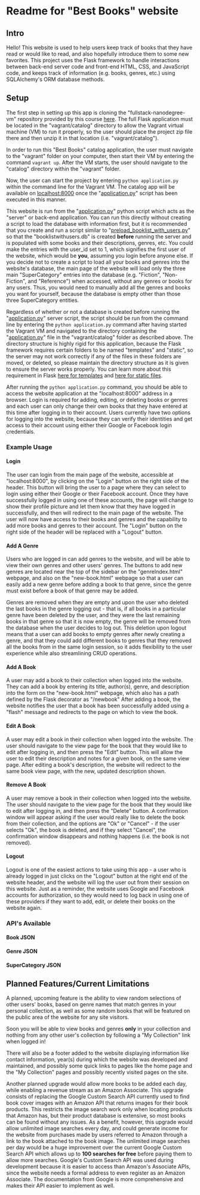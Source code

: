 # Readme for "Best Books" website

## Intro

Hello! This website is used to help users keep track of books that they have
read or would like to read, and also hopefully introduce them to some new
favorites. This project uses the Flask framework to handle interactions
between back-end server code and front-end HTML, CSS, and JavaScript code, and
keeps track of information (e.g. books, genres, etc.) using SQLAlchemy's ORM
database methods.

## Setup

The first step in setting up this app is cloning the "fullstack-nanodegree-vm"
repository provided by this course [here][1]. The full Flask application must
be located in the "vagrant/catalog" directory to allow the Vagrant virtual
machine (VM) to run it properly, so the user should place the project zip file
there and then unzip it in that location (i.e. "vagrant/catalog").

In order to run this "Best Books" catalog application, the user must navigate
to the "vagrant" folder on your computer, then start their VM by entering the
command `vagrant up`. After the VM starts, the user should navigate to the
"catalog" directory within the "vagrant" folder.


Now, the user can start the project by entering `python application.py` within
the command line for the Vagrant VM. The catalog app will be available on
[localhost:8000][2] once the "[application.py][3]" script has been executed in
this manner.

This website is run from the "[application.py][3]" python script which acts as
the "server" or back-end application. You can run this directly without
creating a script to load the database with information first, but it is
recommended that you create and run a script similar to
"[preload_booklist_with_users.py][4]" so that the "booklistwithusers.db" is
created **before** running the server and is populated with some books and
their descriptions, genres, etc. You could make the entries with the user_id
set to 1, which signifies the first user of the website, which would be
**you**, assuming you login before anyone else. If you decide not to create a
script to load all your books and genres into the website's database, the main
page of the website will load only the three main "SuperCategory" entries into
the database (e.g. "Fiction", "Non-Fiction", and "Reference") when accessed,
without any genres or books for any users. Thus, you would need to manually
add all the genres and books you want for yourself, because the database is
empty other than those three SuperCategory entities.

Regardless of whether or not a database is created before running the
"[application.py][3]" server script, the script should be run from the command
line by entering the `python application.py` command after having started the
Vagrant VM and navigated to the directory containing the "[application.py][3]"
file in the "vagrant/catalog" folder as described above. The directory
structure is highly rigid for this application, because the Flask framework
requires certain folders to be named "templates" and "static", so the server
may not work correctly if any of the files in these folders are moved, or
deleted, so please maintain the directory structure as it is given to ensure
the server works properly. You can learn more about this requirement in Flask
[here for templates][5] and [here for static files][6].

After running the `python application.py` command, you should be able to access
the website application at the "localhost:8000" address in a browser. Login is
required for adding, editing, or deleting books or genres and each user can
only change their own books that they have entered at this time after logging
in to their account. Users currently have two options for logging into the
website, because they can verify their identities and get access to their
account using either their Google or Facebook login credentials.


### Example Usage

#### Login

The user can login from the main page of the website, accessible at
"localhost:8000", by clicking on the "Login" button on the right side of the
header. This button will bring the user to a page where they can select to
login using either their Google or their Facebook account. Once they have
successfully logged in using one of these accounts, the page will change to
show their profile picture and let them know that they have logged in
successfully, and then will redirect to the main page of the website. The user
will now have access to their books and genres and the capability to add more
books and genres to their account. The "Login" button on the right side of the
header will be replaced with a "Logout" button.

#### Add A Genre

Users who are logged in can add genres to the website, and will be able to view
their own genres and other users' genres. The buttons to add new genres are
located near the top of the sidebar on the "genreIndex.html" webpage, and also
on the "new-book.html" webpage so that a user can easily add a new genre before
adding a book to that genre, since the genre must exist before a book of that
genre may be added.

Genres are removed when they are empty and upon the user who deleted the last
books in the genre logging out - that is, if all books in a particular genre
have been deleted by the user, and they were the last remaining books in that
genre so that it is now empty, the genre will be removed from the database
when the user decides to log out. This deletion upon logout means that a user
can add books to empty genres after newly creating a genre, and that they could
add different books to genres that they removed all the books from in the same
login session, so it adds flexibility to the user experience while also
streamlining CRUD operations.

#### Add A Book

A user may add a book to their collection when logged into the website. They
can add a book by entering its title, author(s), genre, and description into
the form on the "new-book.html" webpage, which also has a path defined by the
Flask decorator as "/newbook" After adding a book, the website notifies the
user that a book has been successfully added using a "flash" message and
redirects to the page on which to view the book.

#### Edit A Book

A user may edit a book in their collection when logged into the website. The
user should navigate to the view page for the book that they would like to
edit after logging in, and then press the "Edit" button. This will allow the
user to edit their description and notes for a given book, on the same view
page. After editing a book's description, the website will redirect to the
same book view page, with the new, updated description shown.

#### Remove A Book

A user may remove a book in their collection when logged into the website. The
user should navigate to the view page for the book that they would like to
edit after logging in, and then press the "Delete" button. A confirmation
window will appear asking if the user would really like to delete the book
from their collection, and the options are "Ok" or "Cancel" - if the user
selects "Ok", the book is deleted, and if they select "Cancel", the
confirmation window disappears and nothing happens (i.e. the book is not
removed).

#### Logout

Logout is one of the easiest actions to take using this app - a user who is
already logged in just clicks on the "Logout" button at the right end of the
website header, and the website will log the user out from their session on
this website. Just as a reminder, the website uses Google and Facebook
accounts for authorization, so they would need to log back in using one of
these providers if they want to add, edit, or delete their books on the
website again.

### API's Available

#### Book JSON



#### Genre JSON



#### SuperCategory JSON



## Planned Features/Current Limitations

A planned, upcoming feature is the ability to view random selections of other
users' books, based on genre names that match genres in your personal
collection, as well as some random books that will be featured on the public
area of the website for any site visitors.

Soon you will be able to view books and genres **only** in your collection and
nothing from any other user's collection by following a "My Collection" link
when logged in!

There will also be a footer added to the website displaying information like
contact information, year(s) during which the website was developed and
maintained, and possibly some quick links to pages like the home page and the
"My Collection" pages and possibly recently visited pages on the site.

Another planned upgrade would allow more books to be added each day, while
enabling a revenue stream as an Amazon Associate. This upgrade consists of
replacing the Google Custom Search API currently used to find book cover
images with an Amazon API that returns images for their book products. This
restricts the image search work only when locating products that Amazon has,
but their product database is extensive, so most books can be found without any
issues. As a benefit, however, this upgrade would allow unlimited image
searches every day, and could generate income for the website from purchases
made by users referred to Amazon through a link to the book attached to the
book image. The unlimited image searches per day would be a huge improvement
over the current Google Custom Search API which allows up to **100 searches
for free** before paying them to allow more searches. Google's Custom Search
API was used during development because it is easier to access than Amazon's
Associate APIs, since the website needs a formal address to even register as
an Amazon Associate. The documentation from Google is more comprehensive and
makes their API easier to implement as well.

[1]: https://github.com/udacity/fullstack-nanodegree-vm
[2]: http://localhost:8000
[3]: application.py
[4]: preload_booklist_with_users.py
[5]:
https://blog.miguelgrinberg.com/post/the-flask-mega-tutorial-part-ii-templates
[6]: http://exploreflask.com/en/latest/static.html
